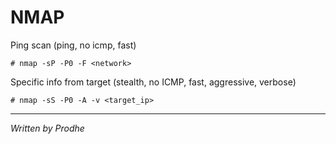 NMAP
====

Ping scan (ping, no icmp, fast)

	# nmap -sP -P0 -F <network>
	
Specific info from target (stealth, no ICMP, fast, aggressive, verbose)

	# nmap -sS -P0 -A -v <target_ip>

---

*Written by Prodhe*

